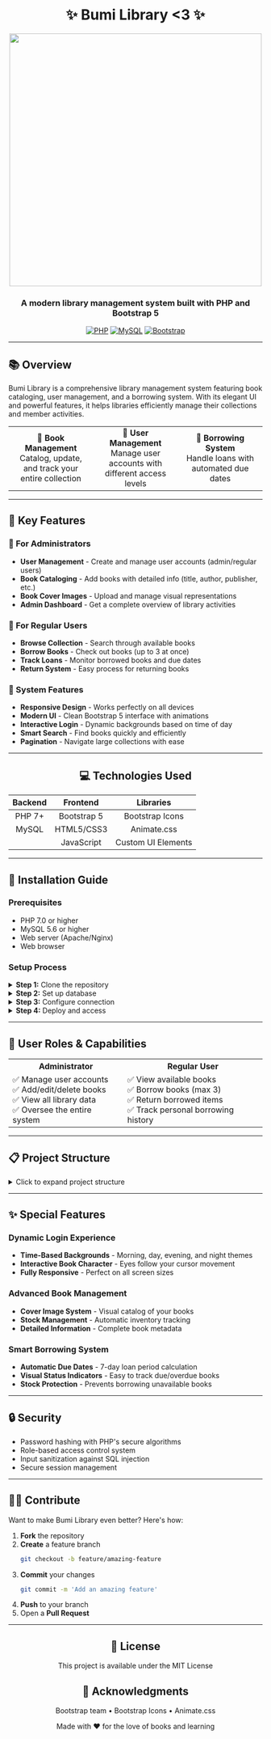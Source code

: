 <div align="center">

# ✨ Bumi Library <3 ✨

<img src="https://preview.redd.it/miku-is-trying-to-understand-calculus-v0-yabwi30m7m0b1.png?width=640&crop=smart&auto=webp&s=942d12fdd458463c48404c47536fd99ed9a0ec1a" width="500px">

### A modern library management system built with PHP and Bootstrap 5

[![PHP](https://img.shields.io/badge/PHP-7.4%2B-blue.svg)](https://www.php.net/)
[![MySQL](https://img.shields.io/badge/MySQL-5.6%2B-orange.svg)](https://www.mysql.com/)
[![Bootstrap](https://img.shields.io/badge/Bootstrap-5.x-purple.svg)](https://getbootstrap.com/)

</div>

---

## 📚 Overview

Bumi Library is a comprehensive library management system featuring book cataloging, user management, and a borrowing system. With its elegant UI and powerful features, it helps libraries efficiently manage their collections and member activities.

<div align="center">
<table>
  <tr>
    <td align="center" width="33%"><b>📖 Book Management</b><br>Catalog, update, and track your entire collection</td>
    <td align="center" width="33%"><b>👥 User Management</b><br>Manage user accounts with different access levels</td>
    <td align="center" width="33%"><b>🔄 Borrowing System</b><br>Handle loans with automated due dates</td>
  </tr>
</table>
</div>

---

## 🌟 Key Features

### 📘 For Administrators
* **User Management** - Create and manage user accounts (admin/regular users)
* **Book Cataloging** - Add books with detailed info (title, author, publisher, etc.)
* **Book Cover Images** - Upload and manage visual representations
* **Admin Dashboard** - Get a complete overview of library activities

### 📗 For Regular Users
* **Browse Collection** - Search through available books
* **Borrow Books** - Check out books (up to 3 at once)
* **Track Loans** - Monitor borrowed books and due dates
* **Return System** - Easy process for returning books

### 📙 System Features
* **Responsive Design** - Works perfectly on all devices
* **Modern UI** - Clean Bootstrap 5 interface with animations
* **Interactive Login** - Dynamic backgrounds based on time of day
* **Smart Search** - Find books quickly and efficiently
* **Pagination** - Navigate large collections with ease

---

<div align="center">

## 💻 Technologies Used

| Backend | Frontend | Libraries |
|:-------:|:--------:|:---------:|
| PHP 7+ | Bootstrap 5 | Bootstrap Icons |
| MySQL | HTML5/CSS3 | Animate.css |
|  | JavaScript | Custom UI Elements |

</div>

---

## 🚀 Installation Guide

### Prerequisites
* PHP 7.0 or higher
* MySQL 5.6 or higher
* Web server (Apache/Nginx)
* Web browser

### Setup Process

<details>
<summary><b>Step 1:</b> Clone the repository</summary>

```bash
git clone https://github.com/yourusername/Bumi-Library.git
```
</details>

<details>
<summary><b>Step 2:</b> Set up database</summary>

* Create a MySQL database named `bumi_library`
* Import the `bumi-library.sql` file
</details>

<details>
<summary><b>Step 3:</b> Configure connection</summary>

Edit `config/koneksi.php` with your database credentials:
```php
$host = 'localhost';  // Database host
$db_user = 'root';    // Database username
$db_pass = '';        // Database password
$db_name = 'bumi_library'; // Database name
```
</details>

<details>
<summary><b>Step 4:</b> Deploy and access</summary>

* Move the project to your web server's document root (e.g., htdocs for XAMPP)
* Navigate to `http://localhost/Bumi-Library/`
* Default admin login:
  * Username: admin
  * Password: admin123
</details>

---

## 👥 User Roles & Capabilities

<div align="center">
<table>
  <tr>
    <th>Administrator</th>
    <th>Regular User</th>
  </tr>
  <tr>
    <td>
      ✅ Manage user accounts<br>
      ✅ Add/edit/delete books<br>
      ✅ View all library data<br>
      ✅ Oversee the entire system
    </td>
    <td>
      ✅ View available books<br>
      ✅ Borrow books (max 3)<br>
      ✅ Return borrowed items<br>
      ✅ Track personal borrowing history
    </td>
  </tr>
</table>
</div>

---

## 📋 Project Structure

<details>
<summary>Click to expand project structure</summary>

```
bumi-library/
├── assets/               # Static resources
│   ├── book_images/      # Book cover images
│   ├── bootstrap.css/    # CSS files
│   └── bootstrap.js/     # JS files
├── config/               # Configuration
│   └── koneksi.php       # Database connection
├── pages/                # Application pages
│   ├── buku/             # Book management
│   ├── peminjaman/       # Borrowing system
│   └── user/             # User management
├── dashboard.php         # Main dashboard
├── login.php             # Authentication
└── [other files]         # Supporting files
```
</details>

---

## ✨ Special Features

### Dynamic Login Experience
* **Time-Based Backgrounds** - Morning, day, evening, and night themes
* **Interactive Book Character** - Eyes follow your cursor movement
* **Fully Responsive** - Perfect on all screen sizes

### Advanced Book Management
* **Cover Image System** - Visual catalog of your books
* **Stock Management** - Automatic inventory tracking
* **Detailed Information** - Complete book metadata

### Smart Borrowing System
* **Automatic Due Dates** - 7-day loan period calculation
* **Visual Status Indicators** - Easy to track due/overdue books
* **Stock Protection** - Prevents borrowing unavailable books

---

## 🔒 Security

* Password hashing with PHP's secure algorithms
* Role-based access control system
* Input sanitization against SQL injection
* Secure session management

---

## 👨‍💻 Contribute

Want to make Bumi Library even better? Here's how:

1. **Fork** the repository
2. **Create** a feature branch
   ```bash
   git checkout -b feature/amazing-feature
   ```
3. **Commit** your changes
   ```bash
   git commit -m 'Add an amazing feature'
   ```
4. **Push** to your branch
5. Open a **Pull Request**

---

<div align="center">

## 📄 License

This project is available under the MIT License

## 🙏 Acknowledgments

Bootstrap team • Bootstrap Icons • Animate.css

<p>Made with ❤️ for the love of books and learning</p>
</div>